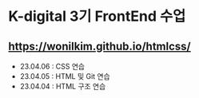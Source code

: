 # K-digital 3기 FrontEnd 수업
## https://wonilkim.github.io/htmlcss/
+ 23.04.06 : CSS 연습
+ 23.04.05 : HTML 및 Git 연습
+ 23.04.04 : HTML 구조 연습



